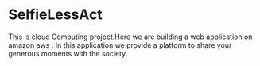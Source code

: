 # SelfieLessAct
 This is cloud Computing project.Here we are building a web application on amazon aws . In this application we provide a platform to share your generous moments with the society. 
